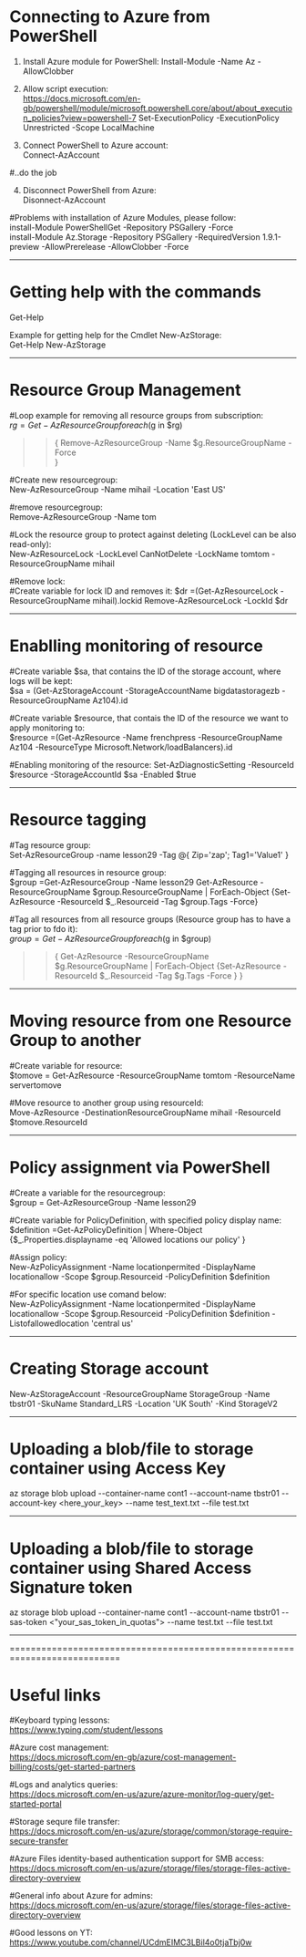 # Connecting to Azure from PowerShell

1. Install Azure module for PowerShell:
Install-Module -Name Az -AllowClobber

2. Allow script execution:  
https://docs.microsoft.com/en-gb/powershell/module/microsoft.powershell.core/about/about_execution_policies?view=powershell-7
Set-ExecutionPolicy -ExecutionPolicy Unrestricted -Scope LocalMachine

3. Connect PowerShell to Azure account:  
Connect-AzAccount

#..do the job

4. Disconnect PowerShell from Azure:  
Disonnect-AzAccount


#Problems with installation of Azure Modules, please follow:  
install-Module PowerShellGet -Repository PSGallery -Force  
install-Module Az.Storage -Repository PSGallery -RequiredVersion 1.9.1-preview -AllowPrerelease -AllowClobber -Force

----------------------------------------------------------------------------

# Getting help with the commands

Get-Help <commandlet>

Example for getting help for the Cmdlet New-AzStorage:  
Get-Help New-AzStorage

----------------------------------------------------------------------------

# Resource Group Management

#Loop example for removing all resource groups from subscription:  
$rg = Get-AzResourceGroup
foreach ($g in $rg)
>> {
>> Remove-AzResourceGroup -Name $g.ResourceGroupName -Force         
>> }


#Create new resourcegroup:  
New-AzResourceGroup -Name mihail -Location 'East US'

#remove resourcegroup:  
Remove-AzResourceGroup -Name tom

#Lock the resource group to protect against deleting (LockLevel can be also read-only):  
New-AzResourceLock -LockLevel CanNotDelete -LockName tomtom -ResourceGroupName mihail

#Remove lock:  
#Create variable for lock ID and removes it:
$dr =(Get-AzResourceLock -ResourceGroupName mihail).lockid
Remove-AzResourceLock -LockId $dr

----------------------------------------------------------------------------

# Enablling monitoring of resource 

#Create variable $sa, that contains the ID of the storage account, where logs will be kept:  
$sa = (Get-AzStorageAccount -StorageAccountName bigdatastoragezb -ResourceGroupName Az104).id

#Create variable $resource, that contais the ID of the resource we want to apply monitoring to:  
$resource =(Get-AzResource -Name frenchpress -ResourceGroupName Az104 -ResourceType Microsoft.Network/loadBalancers).id

#Enabling monitoring of the resource:
Set-AzDiagnosticSetting -ResourceId $resource -StorageAccountId $sa -Enabled $true

----------------------------------------------------------------------------

# Resource tagging

#Tag resource group:  
Set-AzResourceGroup -name lesson29 -Tag @{ Zip='zap'; Tag1='Value1' }

#Tagging all resources in resource group:  
$group =Get-AzResourceGroup -Name lesson29
Get-AzResource -ResourceGroupName $group.ResourceGroupName | ForEach-Object {Set-AzResource -ResourceId $_.Resourceid -Tag $group.Tags -Force}

#Tag all resources from all resource groups (Resource group has to have a tag prior to fdo it):  
$group =Get-AzResourceGroup
foreach ($g in $group)
>> {
>> Get-AzResource -ResourceGroupName $g.ResourceGroupName | ForEach-Object {Set-AzResource -ResourceId $_.Resourceid -Tag $g.Tags -Force }
>> }

----------------------------------------------------------------------------

# Moving resource from one Resource Group to another

#Create variable for resource:  
$tomove = Get-AzResource -ResourceGroupName tomtom -ResourceName servertomove

#Move resource to another group using resourceId:  
Move-AzResource -DestinationResourceGroupName mihail -ResourceId $tomove.ResourceId

----------------------------------------------------------------------------

# Policy assignment via PowerShell

#Create a variable for the resourcegroup:  
$group = Get-AzResourceGroup -Name lesson29

#Create variable for PolicyDefinition, with specified policy display name:  
$definition =Get-AzPolicyDefinition | Where-Object {$_.Properties.displayname -eq 'Allowed locations our policy' }

#Assign policy:  
New-AzPolicyAssignment -Name locationpermited -DisplayName locationallow  -Scope $group.Resourceid -PolicyDefinition $definition 

#For specific location use comand below:  
New-AzPolicyAssignment -Name locationpermited -DisplayName locationallow  -Scope $group.Resourceid -PolicyDefinition $definition  -Listofallowedlocation 'central us'

----------------------------------------------------------------------------

# Creating Storage account

New-AzStorageAccount -ResourceGroupName StorageGroup -Name tbstr01 -SkuName Standard_LRS -Location 'UK South' -Kind StorageV2

----------------------------------------------------------------------------

# Uploading a blob/file to storage container using Access Key

az storage blob upload --container-name cont1 --account-name tbstr01 --account-key <here_your_key> --name test_text.txt --file test.txt

----------------------------------------------------------------------------

# Uploading a blob/file to storage container using Shared Access Signature token

az storage blob upload --container-name cont1 --account-name tbstr01 --sas-token <"your_sas_token_in_quotas"> --name test.txt --file test.txt

----------------------------------------------------------------------------

===========================================================================

# Useful links

#Keyboard typing lessons:  
https://www.typing.com/student/lessons

#Azure cost management:  
https://docs.microsoft.com/en-gb/azure/cost-management-billing/costs/get-started-partners

#Logs and analytics queries:  
https://docs.microsoft.com/en-us/azure/azure-monitor/log-query/get-started-portal

#Storage sequre file transfer:  
https://docs.microsoft.com/en-us/azure/storage/common/storage-require-secure-transfer

#Azure Files identity-based authentication support for SMB access:  
https://docs.microsoft.com/en-us/azure/storage/files/storage-files-active-directory-overview

#General info about Azure for admins:  
https://docs.microsoft.com/en-us/azure/storage/files/storage-files-active-directory-overview

#Good lessons on YT:  
https://www.youtube.com/channel/UCdmEIMC3LBil4o0tjaTbj0w

